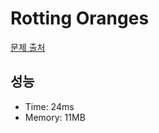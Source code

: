 # Rotting Oranges

[문제 출처](https://leetcode.com/problems/rotting-oranges)

## 성능

- Time: 24ms
- Memory: 11MB